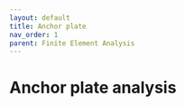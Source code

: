 ```yaml
---
layout: default
title: Anchor plate
nav_order: 1
parent: Finite Element Analysis
---
```


# Anchor plate analysis